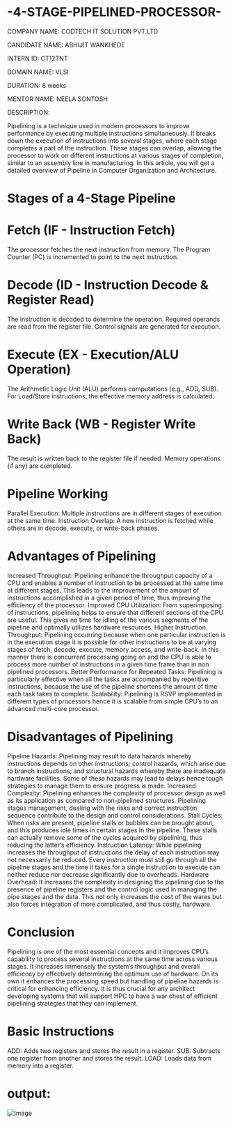 # -4-STAGE-PIPELINED-PROCESSOR-

COMPANY NAME: CODTECH IT SOLUTION PVT.LTD

CANDIDATE NAME: ABHIJIT WANKHEDE

INTERN ID: CT12TNT

DOMAIN NAME: VLSI

DURATION: 8 weeks

MENTOR NAME: NEELA SONTOSH

DESCRIPTION:

Pipelining is a technique used in modern processors to improve performance by executing multiple instructions simultaneously. It breaks down the execution of instructions into several stages, where each stage completes a part of the instruction. These stages can overlap, allowing the processor to work on different instructions at various stages of completion, similar to an assembly line in manufacturing.
In this article, you will get a detailed overview of Pipeline in Computer Organization and Architecture.

# Stages of a 4-Stage Pipeline
# Fetch (IF - Instruction Fetch)
The processor fetches the next instruction from memory.
The Program Counter (PC) is incremented to point to the next instruction.

# Decode (ID - Instruction Decode & Register Read)
The instruction is decoded to determine the operation.
Required operands are read from the register file.
Control signals are generated for execution.

# Execute (EX - Execution/ALU Operation)
The Arithmetic Logic Unit (ALU) performs computations (e.g., ADD, SUB).
For Load/Store instructions, the effective memory address is calculated.

# Write Back (WB - Register Write Back)
The result is written back to the register file if needed.
Memory operations (if any) are completed.

# Pipeline Working
Parallel Execution: Multiple instructions are in different stages of execution at the same time.
Instruction Overlap: A new instruction is fetched while others are in decode, execute, or write-back phases.

# Advantages of Pipelining
Increased Throughput: Pipelining enhance the throughput capacity of a CPU and enables a number of instruction to be processed at the same time at different stages. This leads to the improvement of the amount of instructions accomplished in a given period of time, thus improving the efficiency of the processor.
Improved CPU Utilization: From superimposing of instructions, pipelining helps to ensure that different sections of the CPU are useful. This gives no time for idling of the various segments of the pipeline and optimally utilizes hardware resources.
Higher Instruction Throughput: Pipelining occurring because when one particular instruction is in the execution stage it is possible for other instructions to be at varying stages of fetch, decode, execute, memory access, and write-back. In this manner there is concurrent processing going on and the CPU is able to process more number of instructions in a given time frame than in non pipelined processors.
Better Performance for Repeated Tasks: Pipelining is particularly effective when all the tasks are accompanied by repetitive instructions, because the use of the pipeline shortens the amount of time each task takes to complete.
Scalability: Pipelining is RSVP implemented in different types of processors hence it is scalable from simple CPU’s to an advanced multi-core processor.

# Disadvantages of Pipelining
Pipeline Hazards: Pipelining may result to data hazards whereby instructions depends on other instructions; control hazards, which arise due to branch instructions; and structural hazards whereby there are inadequate hardware facilities. Some of these hazards may lead to delays hence tough strategies to manage them to ensure progress is made.
Increased Complexity: Pipelining enhances the complexity of processor design as well as its application as compared to non-pipelined structures. Pipelining stages management, dealing with the risks and correct instruction sequence contribute to the design and control considerations.
Stall Cycles: When risks are present, pipeline stalls or bubbles can be brought about, and this produces idle times in certain stages in the pipeline. These stalls can actually remove some of the cycles acquired by pipelining, thus reducing the latter’s efficiency.
Instruction Latency: While pipelining increases the throughput of instructions the delay of each instruction may not necessarily be reduced. Every instruction must still go through all the pipeline stages and the time it takes for a single instruction to execute can neither reduce nor decrease significantly due to overheads.
Hardware Overhead: It increases the complexity in designing the pipelining due to the presence of pipeline registers and the control logic used in managing the pipe stages and the data. This not only increases the cost of the wares but also forces integration of more complicated, and thus costly, hardware.

# Conclusion
Pipelining is one of the most essential concepts and it improves CPU’s capability to process several instructions at the same time across various stages. It increases immensely the system’s throughput and overall efficiency by effectively determining the optimum use of hardware. On its own it enhances the processing speed but handling of pipeline hazards is critical for enhancing efficiency. It is thus crucial for any architect developing systems that will support HPC to have a war chest of efficient pipelining strategies that they can implement.

# Basic Instructions
ADD: Adds two registers and stores the result in a register.
SUB: Subtracts one register from another and stores the result.
LOAD: Loads data from memory into a register.

# output:

![Image](https://github.com/user-attachments/assets/a681d125-4cb6-4126-a5a5-b6d4c815a090)
